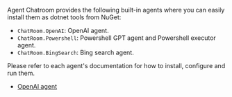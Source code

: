 Agent Chatroom provides the following built-in agents where you can easily install them as dotnet tools from NuGet:
- `ChatRoom.OpenAI`: OpenAI agent.
- `ChatRoom.Powershell`: Powershell GPT agent and Powershell executor agent.
- `ChatRoom.BingSearch`: Bing search agent.

Please refer to each agent's documentation for how to install, configure and run them.
- [OpenAI agent](./install_openai_agent.md)
